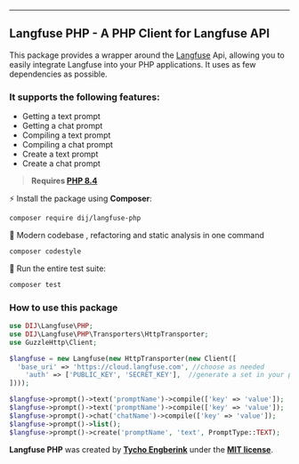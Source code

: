 ------  
## Langfuse PHP - A PHP Client for Langfuse API
This package provides a wrapper around the [Langfuse](https://langfuse.com) Api, allowing you to easily integrate Langfuse into your PHP applications. It uses as few dependencies as possible.

### It supports the following features:
- Getting a text prompt
- Getting a chat prompt
- Compiling a text prompt
- Compiling a chat prompt
- Create a text prompt
- Create a chat prompt

> **Requires [PHP 8.4](https://php.net/releases/)**

⚡️ Install the package using **Composer**:
```bash  
composer require dij/langfuse-php  
```  

🤙 Modern codebase , refactoring and static analysis in one command
```bash  
composer codestyle  
```  
🚀 Run the entire test suite:
```bash  
composer test  
```  

### How to use this package
```php
use DIJ\Langfuse\PHP;
use DIJ\Langfuse\PHP\Transporters\HttpTransporter;  
use GuzzleHttp\Client;

$langfuse = new Langfuse(new HttpTransporter(new Client([  
  'base_uri' => 'https://cloud.langfuse.com', //choose as needed
    'auth' => ['PUBLIC_KEY', 'SECRET_KEY'],  //generate a set in your project
])));

$langfuse->prompt()->text('promptName')->compile(['key' => 'value']);
$langfuse->prompt()->text('promptName')->compile(['key' => 'value']);
$langfuse->prompt()->chat('chatName')->compile(['key' => 'value']);
$langfuse->prompt()->list();
$langfuse->prompt()->create('promptName', 'text', PromptType::TEXT);
```

**Langfuse PHP** was created by **[Tycho Engberink](https://dij.digital)** under the **[MIT license](https://opensource.org/licenses/MIT)**.
